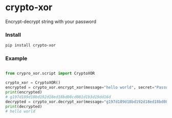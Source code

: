 # crypto-xor
Encrypt-decrypt string with your password


### Install

```bash
pip install crypto-xor
```

### Example

```python

from crypro_xor.script import CryptoXOR

crypto_xor = CryptoXOR()
encrypted = crypto_xor.encrypt_xor(message="hello world", secret="Password123!")
print(encrypted)
# g197d189d18bd192d18ed18bd08cd081d1b3d19dd16d
decrypted = crypto_xor.decrypt_xor(message="g197d189d18bd192d18ed18bd08cd081d1b3d19dd16d", secret="Password123!")
print(decrypted)
# hello world
```